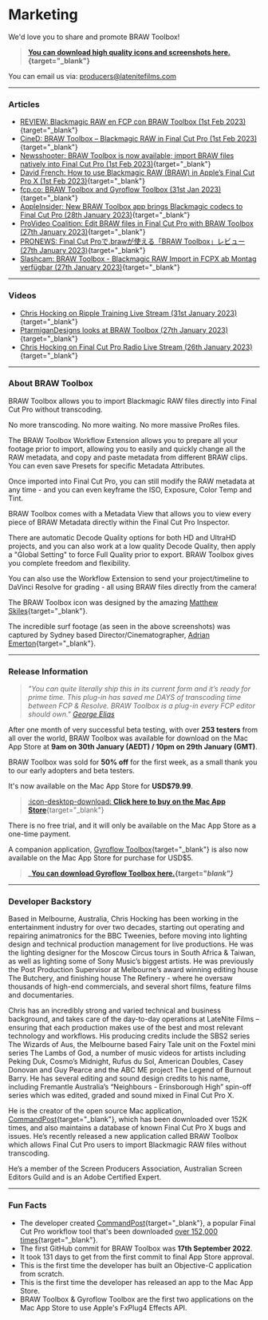 # Marketing

We'd love you to share and promote BRAW Toolbox!

> **[You can download high quality icons and screenshots here.](https://github.com/latenitefilms/BRAWToolbox/tree/main/marketing){target="_blank"}**

You can email us via: [producers@latenitefilms.com](mailto:producers@latenitefilms.com)

---

### Articles

- [REVIEW: Blackmagic RAW en FCP con BRAW Toolbox (1st Feb 2023)](https://www.finalcutpro.es/2023/02/review-blackmagic-raw-en-fcp-con-braw-toolbox/){target="_blank"}
- [CineD: BRAW Toolbox – Blackmagic RAW in Final Cut Pro (1st Feb 2023)](https://www.cined.com/braw-toolbox-blackmagic-raw-in-final-cut-pro/){target="_blank"}
- [Newsshooter: BRAW Toolbox is now available; import BRAW files natively into Final Cut Pro (1st Feb 2023)](https://www.newsshooter.com/2023/02/01/braw-toolbox-is-now-available-import-braw-files-natively-into-final-cut-pro/){target="_blank"}
- [David French: How to use Blackmagic RAW (BRAW) in Apple’s Final Cut Pro X (1st Feb 2023)](https://www.devonia.media/how-to-use-blackmagic-raw-braw-in-apples-final-cut-pro-x){target="_blank"}
- [fcp.co: BRAW Toolbox and Gyroflow Toolbox (31st Jan 2023)](https://fcp.co/final-cut-pro/news/2610-braw-toolbox-and-gyroflow-toolbox){target="_blank"}
- [AppleInsider: New BRAW Toolbox app brings Blackmagic codecs to Final Cut Pro (28th January 2023)](https://appleinsider.com/articles/23/01/28/new-braw-toolbox-app-brings-blackmagic-codecs-to-final-cut-pro){target="_blank"}
- [ProVideo Coalition: Edit BRAW files in Final Cut Pro with BRAW Toolbox (27th January 2023)](https://www.provideocoalition.com/edit-braw-files-in-final-cut-pro-with-braw-toolbox/){target="_blank"}
- [PRONEWS: Final Cut Proで.brawが使える「BRAW Toolbox」レビュー (27th January 2023)](https://jp.pronews.com/review/202301270621372484.html){target="_blank"}
- [Slashcam: BRAW Toolbox - Blackmagic RAW Import in FCPX ab Montag verfügbar (27th January 2023)](https://www.slashcam.de/news/single/BRAW-Toolbox---Blackmagic-RAW-Import-in-FCPX-ab-Mo-17698.html){target="_blank"}

---

### Videos

- [Chris Hocking on Ripple Training Live Stream (31st January 2023)](https://www.youtube.com/watch?v=ieYa4YIHXB8){target="_blank"}
- [PtarmiganDesigns looks at BRAW Toolbox (27th January 2023)](https://www.youtube.com/watch?v=afFH9r_4bvE){target="_blank"}
- [Chris Hocking on Final Cut Pro Radio Live Stream (26th January 2023)](https://www.youtube.com/watch?v=cubE8VwZRh4){target="_blank"}

---

### About BRAW Toolbox

BRAW Toolbox allows you to import Blackmagic RAW files directly into Final Cut Pro without transcoding.

No more transcoding. No more waiting. No more massive ProRes files.

The BRAW Toolbox Workflow Extension allows you to prepare all your footage prior to import, allowing you to easily and quickly change all the RAW metadata, and copy and paste metadata from different BRAW clips. You can even save Presets for specific Metadata Attributes.

Once imported into Final Cut Pro, you can still modify the RAW metadata at any time - and you can even keyframe the ISO, Exposure, Color Temp and Tint.

BRAW Toolbox comes with a Metadata View that allows you to view every piece of BRAW Metadata directly within the Final Cut Pro Inspector.

There are automatic Decode Quality options for both HD and UltraHD projects, and you can also work at a low quality Decode Quality, then apply a "Global Setting" to force Full Quality prior to export. BRAW Toolbox gives you complete freedom and flexibility.

You can also use the Workflow Extension to send your project/timeline to DaVinci Resolve for grading - all using BRAW files directly from the camera!

The BRAW Toolbox icon was designed by the amazing [Matthew Skiles](http://matthewskiles.com){target="_blank"}.

The incredible surf footage (as seen in the above screenshots) was captured by Sydney based Director/Cinematographer, [Adrian Emerton](https://www.adrianemerton.com.au){target="_blank"}.

---

### Release Information

> _"You can quite literally ship this in its current form and it’s ready for prime time. This plug-in has saved me DAYS of transcoding time between FCP & Resolve. BRAW Toolbox is a plug-in every FCP editor should own." [George Elias](https://twitter.com/gwphotographe)_

After one month of very successful beta testing, with over **253 testers** from all over the world, BRAW Toolbox was available for download on the Mac App Store at **9am on 30th January (AEDT) / 10pm on 29th January (GMT)**.

BRAW Toolbox was sold for **50% off** for the first week, as a small thank you to our early adopters and beta testers.

It's now available on the Mac App Store for **USD$79.99**.

> [:icon-desktop-download: **Click here to buy on the Mac App Store**](https://apps.apple.com/au/app/braw-toolbox/id6444061549?mt=12){target="_blank"}

There is no free trial, and it will only be available on the Mac App Store as a one-time payment.

A companion application, [Gyroflow Toolbox](https://gyroflowtoolbox.io){target="_blank"} is also now available on the Mac App Store for purchase for USD$5.

> **_[You can download Gyroflow Toolbox here.](https://gyroflowtoolbox.io/buy/){target="_blank"}_**

---

### Developer Backstory

Based in Melbourne, Australia, Chris Hocking has been working in the entertainment industry for over two decades, starting out operating and repairing animatronics for the BBC Tweenies, before moving into lighting design and technical production management for live productions. He was the lighting designer for the Moscow Circus tours in South Africa & Taiwan, as well as lighting some of Sony Music’s biggest artists. He was previously the Post Production Supervisor at Melbourne’s award winning editing house The Butchery, and finishing house The Refinery - where he oversaw thousands of high-end commercials, and several short films, feature films and documentaries.

Chris has an incredibly strong and varied technical and business background, and takes care of the day-to-day operations at LateNite Films – ensuring that each production makes use of the best and most relevant technology and workflows. His producing credits include the SBS2 series The Wizards of Aus, the Melbourne based Fairy Tale unit on the Foxtel mini series The Lambs of God, a number of music videos for artists including Peking Duk, Cosmo’s Midnight, Rufus du Sol, American Doubles, Casey Donovan and Guy Pearce and the ABC ME project The Legend of Burnout Barry. He has several editing and sound design credits to his name, including Fremantle Australia’s “Neighbours - Erinsborough High” spin-off series which was edited, graded and sound mixed in Final Cut Pro X.

He is the creator of the open source Mac application, [CommandPost](https://commandpost.io){target="_blank"}, which has been downloaded over 152K times, and also maintains a database of known Final Cut Pro X bugs and issues. He’s recently released a new application called BRAW Toolbox which allows Final Cut Pro users to import Blackmagic RAW files without transcoding.

He’s a member of the Screen Producers Association, Australian Screen Editors Guild and is an Adobe Certified Expert.

---

### Fun Facts

- The developer created [CommandPost](https://commandpost.io){target="_blank"}, a popular Final Cut Pro workflow tool that's been downloaded [over 152,000 times](https://hanadigital.github.io/grev/?user=commandpost&repo=commandpost){target="_blank"}.
- The first GitHub commit for BRAW Toolbox was **17th September 2022**.
- It took 131 days to get from the first commit to final App Store approval.
- This is the first time the developer has built an Objective-C application from scratch.
- This is the first time the developer has released an app to the Mac App Store.
- BRAW Toolbox & Gyroflow Toolbox are the first two applications on the Mac App Store to use Apple's FxPlug4 Effects API.